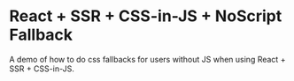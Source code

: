 # React + SSR + CSS-in-JS + NoScript Fallback

A demo of how to do css fallbacks for users without JS when using React + SSR + CSS-in-JS.